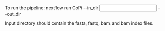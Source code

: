 To run the pipeline:
nextflow run CoPi --in_dir <input directory> --out_dir <output directory>

Input directory should contain the fasta, fastq, bam, and bam index files.
